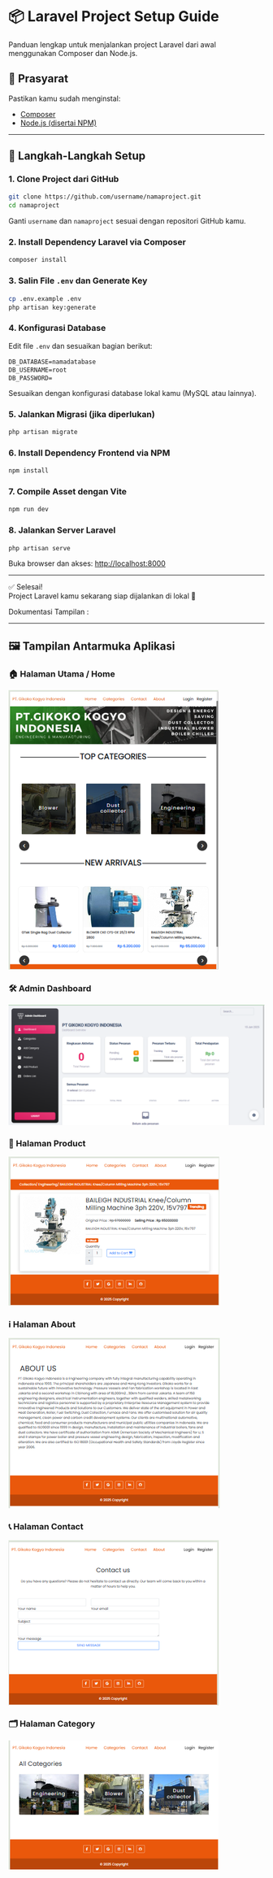
# 📦 Laravel Project Setup Guide

Panduan lengkap untuk menjalankan project Laravel dari awal menggunakan Composer dan Node.js.

## 🧰 Prasyarat

Pastikan kamu sudah menginstal:

- [Composer](https://getcomposer.org/download/)
- [Node.js (disertai NPM)](https://nodejs.org/)

---

## 🚀 Langkah-Langkah Setup

### 1. Clone Project dari GitHub

```bash
git clone https://github.com/username/namaproject.git
cd namaproject
```
Ganti `username` dan `namaproject` sesuai dengan repositori GitHub kamu.

### 2. Install Dependency Laravel via Composer

```bash
composer install
```

### 3. Salin File `.env` dan Generate Key

```bash
cp .env.example .env
php artisan key:generate
```

### 4. Konfigurasi Database

Edit file `.env` dan sesuaikan bagian berikut:

```env
DB_DATABASE=namadatabase
DB_USERNAME=root
DB_PASSWORD=
```

Sesuaikan dengan konfigurasi database lokal kamu (MySQL atau lainnya).

### 5. Jalankan Migrasi (jika diperlukan)

```bash
php artisan migrate
```

### 6. Install Dependency Frontend via NPM

```bash
npm install
```

### 7. Compile Asset dengan Vite

```bash
npm run dev
```

### 8. Jalankan Server Laravel

```bash
php artisan serve
```

Buka browser dan akses: [http://localhost:8000](http://localhost:8000)

---

✅ Selesai!  
Project Laravel kamu sekarang siap dijalankan di lokal 🎉

Dokumentasi Tampilan :

---

## 🖼️ Tampilan Antarmuka Aplikasi

### 🏠 Halaman Utama / Home
![Halaman Utama](public/screenshots/halaman-utama.png)

### 🛠️ Admin Dashboard
![Admin Dashboard](public/screenshots/admin-dashboard.png)

### 🛒 Halaman Product
![Halaman Product](public/screenshots/halaman-product.png)

### ℹ️ Halaman About
![Halaman About](public/screenshots/halaman-about.png)

### 📞 Halaman Contact
![Halaman Contact](public/screenshots/halaman-contact.png)

### 🗂️ Halaman Category
![Halaman Category](public/screenshots/halaman-category.png)

